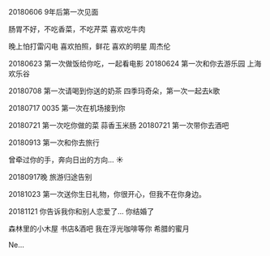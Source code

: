 20180606 9年后第一次见面

肠胃不好，不吃香菜，不吃芹菜 喜欢吃牛肉

晚上怕打雷闪电 喜欢拍照，鲜花 喜欢的明星 周杰伦

20180623 第一次做饭给你吃，一起看电影 20180624 第一次和你去游乐园 上海欢乐谷

20180708 第一次请喝到你送的奶茶 四季玛奇朵，第一次一起去k歌

20180717 0035 第一次在机场接到你

20180721 第一次吃你做的菜 蒜香玉米肠 20180721 第一次带你去酒吧

20180913 第一次和你去旅行

曾牵过你的手，奔向日出的方向… ☀️

20180917晚 旅游归途告别

20181023 第一次送你生日礼物，你很开心，但我不在你身边。

20181121 你告诉我你和别人恋爱了… 你结婚了

森林里的小木屋 书店&酒吧  我在浮光咖啡等你 希腊的蜜月

Ne…
